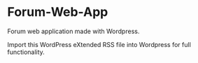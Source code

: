 # Forum-Web-App
Forum web application made with Wordpress.

Import this WordPress eXtended RSS file into Wordpress for full functionality.
